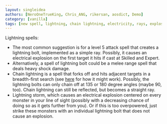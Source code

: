 ```yaml
---
layout: singleidea
authors: [NeroOneTrueKing, Chris_ANG, rikersan, aosdict, Demo]
category: [vanilla]
tags: [new spell, lightning, chain lightning, electricity, rays, explosion]
---
```

Lightning spells:
* The most common suggestion is for a level 5 attack spell that creates a lightning bolt, implemented as a simple ray. Possibly, it causes an electrical explosion on the first target it hits if cast at Skilled and Expert.
* Alternatively, a spell of lightning bolt could be a melee range spell that deals heavy shock damage.
* Chain lightning is a spell that forks off and hits adjacent targets in a breadth-first search (see [here](https://cdn.discordapp.com/attachments/384784727774724121/627910565020565523/unknown.png) for how it might work). Possibly, the lightning bolts can only chain off at 135 or 180 degree angles (maybe 90, too). Chain lightning can still be reflected, but becomes a straight ray.
* Lightning storm, which causes an electrical explosion centered on every monster in your line of sight (possibly with a decreasing chance of doing so as it gets further from you). Or if this is too overpowered, just strike these monsters with an individual lightning bolt that does not cause an explosion.
